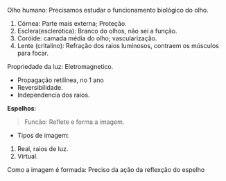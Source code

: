 Olho humano: Precisamos estudar o funcionamento biológico do olho. 
1) Córnea: Parte mais externa; Proteção. 
2) Esclera(esclerótica): Branco do olhos, não sei a função. 
3) Coróide: camada média do olho; vascularização. 
4) Lente (critalino): Refração dos raios luminosos, contraem os músculos para focar. 

Propriedade da luz: 
Eletromagnetico. 
 - Propagação retilínea, no 1 ano 
 - Reversibilidade. 
 - Independencia dos raios. 

**Espelhos**: 
> Funcão: Reflete e forma a imagem. 
- Tipos de imagem: 
1. Real, raios de luz. 
2. Virtual. 

Como a imagem é formada: 
Preciso da ação da reflexção do espelho